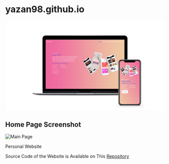 # yazan98.github.io

![New Project](https://github.com/Yazan98/portfolio/blob/v3/design/header.png?raw=true)

## Home Page Screenshot

![Main Page](https://github.com/Yazan98/portfolio/blob/master/screenshots/Screen%20Shot%202022-11-18%20at%2019.16.50.png?raw=true)

Personal Website

Source Code of the Website is Available on This [Repository](https://github.com/Yazan98/portfolio)

